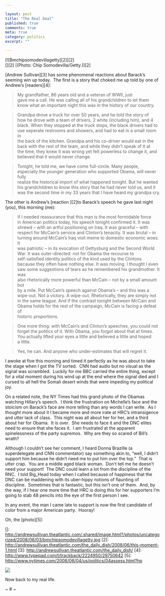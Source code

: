 ```yaml
---

layout: post
title: "The Real Deal"
published: true
comments: true
meta: true
category: politics
excerpt: ""

---
```


 
[![Bmchipsomodevillagetty][2]][2]   
[][2] 
[(Photo: Chip Somodevilla/Getty.)][2]  

[Andrew Sullivan][3] has some phenomenal reactions about Barack’s seeming win up today.  The first is a story that choked me up told by one of Andrew’s [readers][4]:  

> My grandfather, 86 years old and a veteran of WWII, just  
> gave me a call. He was calling all of his grandchildren to let them  
> know what an important night this was in the history of our country. 

> Grandpa drove a truck for over 50 years, and he told the story of  
> how he drove with a team of drivers, 2 white (including him), and 4  
> black. When they stopped at the truck stops, the black drivers had to  
> use seperate restrooms and showers, and had to eat in a small room in  
> the back of the kitchen. Grandpa and his co-driver would eat in the  
> back with the rest of the team, and while they didn’t speak of it at  
> the time, they knew it was wrong yet felt powerless to change it, and  
> believed that it would never change. 

> Tonight, he told me, we have come full-circle. Many people,  
> especially the younger generation who supported Obama, will never fully  
> realize the historical import of what happened tonight. But he wanted  
> his grandchildren to know this story that he had never told us, and it  
> was the second time in my 33 years that I have heard my grandpa cry.

The other is Andrew’s [reaction ][2]to Barack’s speech he gave last night (you), this morning (me):  

> If I needed reassurance that this man is the most formidable force  
> in American politics today, his speech tonight confirmed it. It was  
> shrewd – with an artful positioning on Iraq. It was graceful – with  
> respect for McCain’s service and Clinton’s tenacity. It was brutal – in  
> turning around McCain’s Iraq visit meme to domestic economic woes. It  
> was patriotic – in its evocation of Gettysburg and the Second World  
> War. It was outer-directed: not for Obama the recourse to  
> self-satisfied identity politics of the kind used by the Clintons  
> because they often have nothing else. It was moving. I thought I even  
> saw some suggestions of tears as he remembered his grandmother. It was  
> also rhetorically more powerful than McCain – not by a small amount but  
> by a mile. Put McCain’s speech against Obama’s – and this was a  
> wipe-out. Not a victory. A wipe-out. Rhetorically, they are simply not  
> in the same league. And if the contrast tonight between McCain and  
> Obama holds for the rest of the campaign, McCain is facing a defeat of  
> historic proportions.

> One more thing: with McCain’s and Clinton’s speeches, you could not  
> forget the politics of it. With Obama, you forgot about that at times.  
> You actually lifted your eyes a little and believed a little and hoped  
> a little. 

> Yes, he can. And anyone who under-estimates that will regret it.

I awoke at five this morning and timed it perfectly as he was about to take the stage when I got the TV sorted.  CNN had audio but no visual as the signal was scrambled.  Luckily for me BBC carried the entire thing, except for a vital moment during his wind up at the end where the signal died and I cursed to all hell the Somali desert winds that were impeding my political joy.  

On a related note, the NY Times had this grand photo of the Obamas watching Hillary’s speech.  I think the frustration on Michelle’s face and the stoicism on Barack’s face are more telling than any words I can write.  As I thought more about it I became more and more irate at HRC’s intransigence and utter lack of class.  This night was all about her for her, and a third about her for Obama.  It is over.  She needs to face it and the DNC elites need to ensure that she faces it.  I am frustrated at the apparent spinelessness of the party supremos.  Why are they so scared of Bill’s wrath?  

Although I couldn’t see her comment, I heard Donna Brazille (a superdelegate and CNN commentator) say something akin to, “well, I didn’t support him because he didn’t need me to put him over the top.”  That is utter crap.  You are a middle aged black woman.  Don’t tell me he doesn’t need your support!  The DNC could learn a lot from the discipline of the RNC.  I told Big_Head today when I called because of happiness that the DNC can be maddening with its uber-hippy notions of flaunting of discipline.  Sometimes that is fantastic, but this isn’t one of them.  And, by the way, if I hear one more time that HRC is doing this for her supporters I’m going to stab 48 pencils into the eye of the first person I see.

In any event, the man I came late to support is now the first candidate of color from a major American party.  Hooray!

Oh, the [photo][5]:  

 []: http://andrewsullivan.theatlantic.com/.shared/image.html?/photos/uncategorized/2008/06/03/bmchipsomodevillagetty.jpg
 [2]: http://andrewsullivan.theatlantic.com/the_daily_dish/2008/06/this-moment-1.html
 [3]: http://andrewsullivan.theatlantic.com/the_daily_dish/
 [4]: http://www.typepad.com/t/trackback/2224950/29750642
 [5]: http://www.nytimes.com/2008/06/04/us/politics/04assess.html?hp

![][6] 

 [6]: http://graphics8.nytimes.com/images/2008/06/04/us/04assess.600.jpg

Now back to my real life.

~ # ~